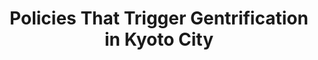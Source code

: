 ---
label: '8'
title: Policies That Trigger Gentrification in Kyoto City
#subtitle: From Global Cites to Civic Cities
short_title: Gentrification
contributor:
  - id: aanttiroiko
type: page
weight: 108
slug: gentrification
---